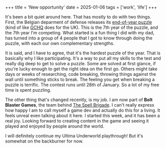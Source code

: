+++
title = 'New opportunity'
date = 2025-01-06
tags = ['work', 'life']
+++

It's been a bit quiet around here. That has mostly to do with two things. First, the Belgian deparment of defense releases its [end-of-year puzzle](https://beldefnews.mil.be/eindejaarspuzzel-take-the-challenge/) (kind of like [GCHQ](https://www.gchq.gov.uk/news/gchq-christmas-challenge-2024) does for the UK). This is the 7th year of the puzzle, and the 7th year I'm competing. What started is a fun thing I did with my dad, has turned into a group of 4 people that I got to know through doing the puzzle, with each our own complementary strengths. 

It is said, and I have to agree, that it's the hardest puzzle of the year. That is basically why I like participating. It's a way to put all my skills to the test and really dig deep to get to solve a puzzle. Some are solved at first glance, if you're lucky enough to get the right idea on the first go. Others might take days or weeks of researching, code breaking, throwing things against the wall until something sticks to break. The feeling you get when breaking a puzzle is terrific. The contest runs until 28th of January. So a lot of my free time is spent puzzling.

The other thing that's changed recently, is my job. I am now part of **Bolt Blaster Games**, the team behind [The Spell Brigade](https://store.steampowered.com/app/2904000/The_Spell_Brigade/). I can't really express how happy I am to call myself a game dev and actually do this for a living. It feels unreal even talking about it here. I started this week, and it has been a real joy. Looking forward to creating content in the game and seeing it played and enjoyed by people around the world.

I will definitely continue my Ultima Underworld playthrough! But it's somewhat on the backburner for now.